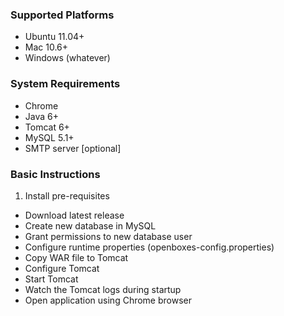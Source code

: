 ### Supported Platforms
* Ubuntu 11.04+
* Mac 10.6+
* Windows (whatever)

### System Requirements
* Chrome
* Java 6+
* Tomcat 6+
* MySQL 5.1+
* SMTP server [optional]

### Basic Instructions
1. Install pre-requisites
* Download latest release
* Create new database in MySQL
* Grant permissions to new database user 
* Configure runtime properties (openboxes-config.properties)
* Copy WAR file to Tomcat
* Configure Tomcat
* Start Tomcat
* Watch the Tomcat logs during startup
* Open application using Chrome browser 


